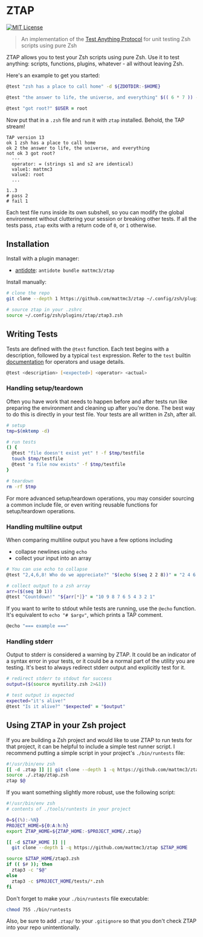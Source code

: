 # ZTAP

[![MIT License](https://img.shields.io/badge/license-MIT-007EC7.svg)](/LICENSE)

> An implementation of the [Test Anything Protocol][tap] for unit testing Zsh scripts
using pure Zsh

ZTAP allows you to test your Zsh scripts using pure Zsh. Use it to test anything:
scripts, functions, plugins, whatever - all without leaving Zsh.

Here's an example to get you started:

```zsh
@test "zsh has a place to call home" -d ${ZDOTDIR:-$HOME}

@test "the answer to life, the universe, and everything" $(( 6 * 7 )) -eq 42

@test "got root?" $USER = root
```

Now put that in a `.zsh` file and run it with `ztap` installed.
Behold, the TAP stream!

```console
TAP version 13
ok 1 zsh has a place to call home
ok 2 the answer to life, the universe, and everything
not ok 3 got root?
  ---
  operator: = (strings s1 and s2 are identical)
  value1: mattmc3
  value2: root
  ...

1..3
# pass 2
# fail 1
```

Each test file runs inside its own subshell, so you can modify the global environment
without cluttering your session or breaking other tests. If all the tests pass, `ztap`
exits with a return code of `0`, or `1` otherwise.

## Installation

Install with a plugin manager:

- [antidote][antidote]: `antidote bundle mattmc3/ztap`

Install manually:

```zsh
# clone the repo
git clone --depth 1 https://github.com/mattmc3/ztap ~/.config/zsh/plugins/ztap

# source ztap in your .zshrc
source ~/.config/zsh/plugins/ztap/ztap3.zsh
```

## Writing Tests

Tests are defined with the `@test` function. Each test begins with a description,
followed by a typical `test` expression. Refer to the `test` builtin
[documentation](http://zsh.sourceforge.net/Doc/Release/Conditional-Expressions.html) for
operators and usage details.

```zsh
@test <description> [<expected>] <operator> <actual>
```

### Handling setup/teardown

Often you have work that needs to happen before and after tests run like preparing the
environment and cleaning up after you're done. The best way to do this is directly in
your test file. Your tests are all written in Zsh, after all.

```zsh
# setup
tmp=$(mktemp -d)

# run tests
() {
  @test "file doesn't exist yet" ! -f $tmp/testfile
  touch $tmp/testfile
  @test "a file now exists" -f $tmp/testfile
}

# teardown
rm -rf $tmp
```

For more advanced setup/teardown operations, you may consider sourcing a common include
file, or even writing reusable functions for setup/teardown operations.

### Handling multiline output

When comparing multiline output you have a few options including

- collapse newlines using `echo`
- collect your input into an array

```zsh
# You can use echo to collapse
@test "2,4,6,8! Who do we appreciate?" "$(echo $(seq 2 2 8))" = "2 4 6 8"

# collect output to a zsh array
arr=($(seq 10 1))
@test "Countdown!" "${arr[*]}" = "10 9 8 7 6 5 4 3 2 1"
```

If you want to write to stdout while tests are running, use the `@echo` function.
It's equivalent to `echo "# $argv"`, which prints a TAP comment.

```zsh
@echo "=== example ==="
```

### Handling stderr

Output to stderr is considered a warning by ZTAP. It could be an indicator of a syntax
error in your tests, or it could be a normal part of the utility you are testing. It's
best to always redirect stderr output and explicitly test for it.

```zsh
# redirect stderr to stdout for success
output=($(source myutility.zsh 2>&1))

# test output is expected
expected="it's alive!"
@test "Is it alive?" "$expected" = "$output"
```

## Using ZTAP in your Zsh project

If you are building a Zsh project and would like to use ZTAP to run tests for that
project, it can be helpful to include a simple test runner script. I recommend putting
a simple script in your project's `./bin/runtests` file:

```zsh
#!/usr/bin/env zsh
[[ -d .ztap ]] || git clone --depth 1 -q https://github.com/mattmc3/ztap.git .ztap
source ./.ztap/ztap.zsh
ztap $@
```

If you want something slightly more robust, use the following script:

```zsh
#!/usr/bin/env zsh
# contents of ./tools/runtests in your project

0=${(%):-%N}
PROJECT_HOME=${0:A:h:h}
export ZTAP_HOME=${ZTAP_HOME:-$PROJECT_HOME/.ztap}

[[ -d $ZTAP_HOME ]] ||
  git clone --depth 1 -q https://github.com/mattmc3/ztap $ZTAP_HOME

source $ZTAP_HOME/ztap3.zsh
if (( $# )); then
  ztap3 -c "$@"
else
  ztap3 -c $PROJECT_HOME/tests/*.zsh
fi
```

Don't forget to make your `./bin/runtests` file executable:

```zsh
chmod 755 ./bin/runtests
```

Also, be sure to add `.ztap/` to your `.gitignore` so that you don't check ZTAP into
your repo unintentionally.

[tap]: https://testanything.org
[antidote]: https://github.com/mattmc3/antidote
